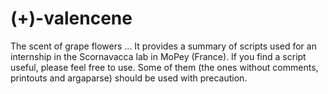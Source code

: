 # (+)-valencene
The scent of grape flowers ... It provides a summary of scripts used for an internship in the Scornavacca lab in MoPey (France). If you find a script useful, please feel free to use. Some of them (the ones without comments, printouts and argaparse) should be used with precaution. 
